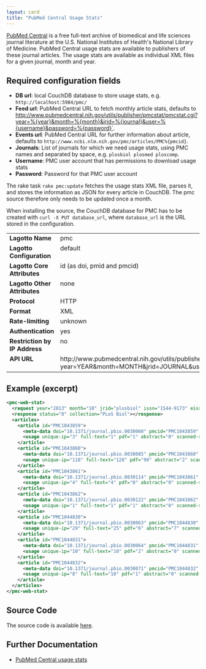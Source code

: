 ```yaml
---
layout: card
title: "PubMed Central Usage Stats"
---
```


[PubMed Central](http://www.ncbi.nlm.nih.gov/pmc/) is a free full-text archive of biomedical and life sciences journal literature at the U.S. National Institutes of Health's National Library of Medicine. PubMed Central usage stats are available to publishers of these journal articles. The usage stats are available as individual XML files for a given journal, month and year.

## Required configuration fields

* **DB url**: local CouchDB database to store usage stats, e.g. `http://localhost:5984/pmc/`
* **Feed url**: PubMed Central URL to fetch monthly article stats, defaults to http://www.pubmedcentral.nih.gov/utils/publisher/pmcstat/pmcstat.cgi?year=%{year}&month=%{month}&jrid=%{journal}&user=%{username}&password=%{password}`.
* **Events url**: PubMed Central URL for further information about article, defaults to `http://www.ncbi.nlm.nih.gov/pmc/articles/PMC%{pmcid}`.
* **Journals**: List of journals for which we need usage stats, using PMC names and separated by space, e.g. `plosbiol plosmed ploscomp`.
* **Username**: PMC user account that has permissions to download usage stats
* **Password**: Password for that PMC user account

The rake task `rake pmc:update` fetches the usage stats XML file, parses it, and stores the information as JSON for every article in CouchDB. The pmc source therefore only needs to be updated once a month.

When installing the source, the CouchDB database for PMC has to be created with `curl -X PUT database_url`, where `database_url` is the URL stored in the configuration.

<table width=100% border="0" cellspacing="0" cellpadding="0">
<tbody>
<tr>
<td valign="top" width=20%><strong>Lagotto Name</strong></td>
<td valign="top" width=80%>pmc</td>
</tr>
<tr>
<td valign="top" width=20%><strong>Lagotto Configuration</strong></td>
<td valign="top" width=80%>default</td>
</tr>
<tr>
<td valign="top" width=20%><strong>Lagotto Core Attributes</strong></td>
<td valign="top" width=80%>id (as doi, pmid and pmcid)</td>
</tr>
<td valign="top" width=20%><strong>Lagotto Other Attributes</strong></td>
<td valign="top" width=80%>none</td>
</tr>
<tr>
<td valign="top" width=30%><strong>Protocol</strong></td>
<td valign="top" width=70%>HTTP</td>
</tr>
<tr>
<td valign="top" width=30%><strong>Format</strong></td>
<td valign="top" width=70%>XML</td>
</tr>
<tr>
<td valign="top" width=20%><strong>Rate-limiting</strong></td>
<td valign="top" width=80%>unknown</td>
</tr>
<tr>
<td valign="top" width=20%><strong>Authentication</strong></td>
<td valign="top" width=80%>yes</td>
</tr>
<tr>
<td valign="top" width=20%><strong>Restriction by IP Address</strong></td>
<td valign="top" width=80%>no</td>
</tr>
<tr>
<td valign="top" width=20%><strong>API URL</strong></td>
<td valign="top" width=80%>http://www.pubmedcentral.nih.gov/utils/publisher/pmcstat/pmcstat.cgi?year=YEAR&month=MONTH&jrid=JOURNAL&user=USERNAME&password=PASSWORD</td>
</tr>
</tbody>
</table>

## Example (excerpt)

```xml
<pmc-web-stat>
  <request year="2013" month="10" jrid="plosbiol" issn="1544-9173" eissn="1545-7885"></request>
  <response status="0" collection="PLoS Biol"></response>
  <articles>
    <article id="PMC1043859">
      <meta-data doi="10.1371/journal.pbio.0030060" pmcid="PMC1043859" pubmed-id="15736975" pub-year="2005" volume="3" issue="4" first-page="e60"/>
      <usage unique-ip="3" full-text="1" pdf="1" abstract="0" scanned-summary="0" scanned-page-browse="0" figure="4" supp-data="0" cited-by="0"/>
    </article>
    <article id="PMC1043860">
      <meta-data doi="10.1371/journal.pbio.0030085" pmcid="PMC1043860" pubmed-id="15723116" pub-year="2005" volume="3" issue="3" first-page="e85"/>
      <usage unique-ip="118" full-text="128" pdf="90" abstract="2" scanned-summary="0" scanned-page-browse="0" figure="13" supp-data="0" cited-by="1"/>
    </article>
    <article id="PMC1043861">
      <meta-data doi="10.1371/journal.pbio.0030114" pmcid="PMC1043861" pubmed-id="0" pub-year="2005" volume="3" issue="3" first-page="e114"/>
      <usage unique-ip="4" full-text="4" pdf="0" abstract="0" scanned-summary="0" scanned-page-browse="0" figure="0" supp-data="0" cited-by="0"/>
    </article>
    <article id="PMC1043862">
      <meta-data doi="10.1371/journal.pbio.0030122" pmcid="PMC1043862" pubmed-id="15736988" pub-year="2005" volume="3" issue="4" first-page="e122"/>
      <usage unique-ip="1" full-text="1" pdf="1" abstract="0" scanned-summary="0" scanned-page-browse="0" figure="0" supp-data="0" cited-by="0"/>
    </article>
    <article id="PMC1044830">
      <meta-data doi="10.1371/journal.pbio.0030063" pmcid="PMC1044830" pubmed-id="15736976" pub-year="2005" volume="3" issue="3" first-page="e63"/>
      <usage unique-ip="29" full-text="25" pdf="6" abstract="7" scanned-summary="0" scanned-page-browse="0" figure="0" supp-data="0" cited-by="0"/>
    </article>
    <article id="PMC1044831">
      <meta-data doi="10.1371/journal.pbio.0030064" pmcid="PMC1044831" pubmed-id="15736977" pub-year="2005" volume="3" issue="3" first-page="e64"/>
      <usage unique-ip="10" full-text="10" pdf="2" abstract="0" scanned-summary="0" scanned-page-browse="0" figure="0" supp-data="0" cited-by="0"/>
    </article>
    <article id="PMC1044832">
      <meta-data doi="10.1371/journal.pbio.0030071" pmcid="PMC1044832" pubmed-id="15736978" pub-year="2005" volume="3" issue="3" first-page="e71"/>
      <usage unique-ip="8" full-text="10" pdf="1" abstract="0" scanned-summary="0" scanned-page-browse="0" figure="0" supp-data="0" cited-by="0"/>
    </article>
  </articles>
</pmc-web-stat>
```

## Source Code
The source code is available [here](https://github.com/lagotto/lagotto/blob/master/app/models/sources/pmc.rb).

## Further Documentation
* [PubMed Central usage stats](http://www.ncbi.nlm.nih.gov/pmc/about/faq/#q26)
